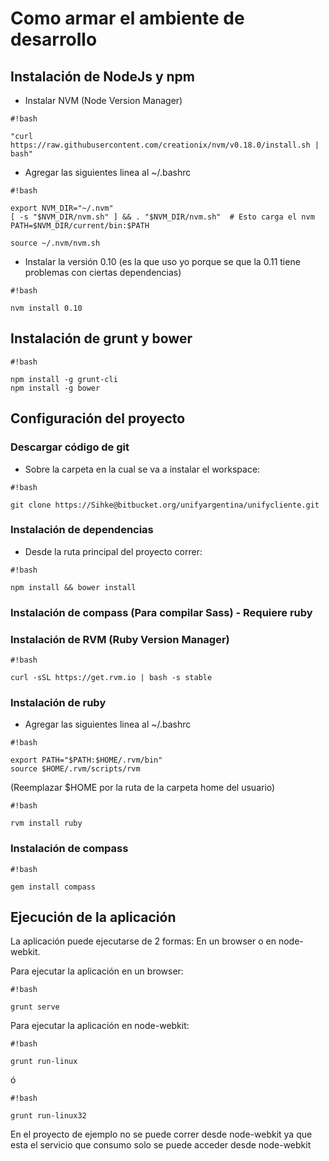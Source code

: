 # Como armar el ambiente de desarrollo #

## Instalación de NodeJs y npm ##

* Instalar NVM (Node Version Manager)

```
#!bash

"curl https://raw.githubusercontent.com/creationix/nvm/v0.18.0/install.sh | bash"
```

* Agregar las siguientes linea al ~/.bashrc

```
#!bash

export NVM_DIR="~/.nvm" 
[ -s "$NVM_DIR/nvm.sh" ] && . "$NVM_DIR/nvm.sh"  # Esto carga el nvm
PATH=$NVM_DIR/current/bin:$PATH

source ~/.nvm/nvm.sh
```

* Instalar la versión 0.10 (es la que uso yo porque se que la 0.11 tiene problemas con ciertas dependencias)

```
#!bash

nvm install 0.10
```

## Instalación de grunt y bower ##

```
#!bash

npm install -g grunt-cli
npm install -g bower
```

## Configuración del proyecto ##
### Descargar código de git ###
* Sobre la carpeta en la cual se va a instalar el workspace:


```
#!bash

git clone https://Sihke@bitbucket.org/unifyargentina/unifycliente.git

```

### Instalación de dependencias ###
* Desde la ruta principal del proyecto correr:

```
#!bash

npm install && bower install
```


### Instalación de compass (Para compilar Sass) - Requiere ruby ###
### Instalación de RVM (Ruby Version Manager) ###

```
#!bash

curl -sSL https://get.rvm.io | bash -s stable
```

### Instalación de ruby ###


* Agregar las siguientes linea al ~/.bashrc

```
#!bash

export PATH="$PATH:$HOME/.rvm/bin" 
source $HOME/.rvm/scripts/rvm
```

(Reemplazar $HOME por la ruta de la carpeta home del usuario)


```
#!bash

rvm install ruby
```

### Instalación de compass ###


```
#!bash

gem install compass
```

## Ejecución de la aplicación ##
La aplicación puede ejecutarse de 2 formas: En un browser o en node-webkit.

Para ejecutar la aplicación en un browser:


```
#!bash

grunt serve
```

Para ejecutar la aplicación en node-webkit:

```
#!bash

grunt run-linux
```

ó

```
#!bash

grunt run-linux32
```

En el proyecto de ejemplo no se puede correr desde node-webkit ya que esta el servicio que consumo solo se puede acceder desde node-webkit